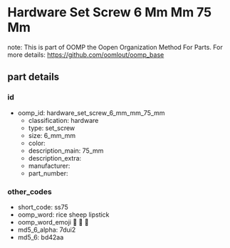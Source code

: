 # Hardware Set Screw 6 Mm Mm 75 Mm  

note: This is part of OOMP the Oopen Organization Method For Parts. For more details: https://github.com/oomlout/oomp_base

##  part details





### id
* oomp_id: hardware_set_screw_6_mm_mm_75_mm
  * classification: hardware
  * type: set_screw
  * size: 6_mm_mm
  * color: 
  * description_main: 75_mm
  * description_extra: 
  * manufacturer: 
  * part_number: 

### other_codes
* short_code: ss75
* oomp_word: rice sheep lipstick
* oomp_word_emoji :rice: :sheep: :lipstick:
* md5_6_alpha: 7dui2
* md5_6: bd42aa